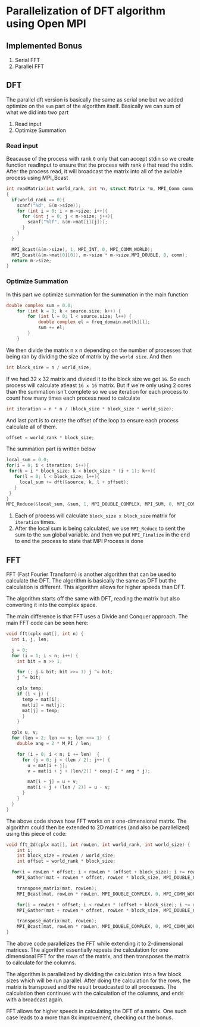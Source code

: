 # Parallelization of DFT algorithm using Open MPI

## Implemented Bonus

1. Serial FFT
2. Parallel FFT

## DFT

The parallel dft version is basically the same as serial one but we added optimize on the `sum` part of the algorithm itself. Basically we can sum of what we did into two part

1. Read input
2. Optimize Summation

### Read input

Beacause of the process with rank `0` only that can accept stdin so we create function readInput to ensure that the process with rank `0` that read the stdin. After the process read, it will broadcast the matrix into all of the avilable process using MPI_Bcast

```c
int readMatrix(int world_rank, int *n, struct Matrix *m, MPI_Comm comm)
{
  if(world_rank == 0){
    scanf("%d", &(m->size));
    for (int i = 0; i < m->size; i++){
      for (int j = 0; j < m->size; j++){
        scanf("%lf", &(m->mat[i][j]));
      }
    }
  }

  MPI_Bcast(&(m->size), 1, MPI_INT, 0, MPI_COMM_WORLD);
  MPI_Bcast(&(m->mat[0][0]), m->size * m->size,MPI_DOUBLE, 0, comm);
  return m->size;
}
```

### Optimize Summation

In this part we optimize summation for the summation in the main function

```c
double complex sum = 0.0;
    for (int k = 0; k < source.size; k++) {
        for (int l = 0; l < source.size; l++) {
            double complex el = freq_domain.mat[k][l];
            sum += el;
        }
    }
```

We then divide the matrix n x n depending on the number of processes that being ran by dividing the size of matrix by the `world size`. And then

```c
int block_size = n / world_size;
```

If we had 32 x 32 matrix and divided it to the block size we got `16`. So each process will calculate atleast `16 x 16` matrix. But if we're only using 2 cores than the summation isn't complete so we use iteration for each process to count how many times each process need to calculate

```c
int iteration = n * n / (block_size * block_size * world_size);
```

And last part is to create the offset of the loop to ensure each process calculate all of them.

```c
offset = world_rank * block_size;
```

The summation part is written below

```c
local_sum = 0.0;
for(i = 0; i < iteration; i++){
 for(k = i * block_size; k < block_size * (i + 1); k++){
   for(l = 0; l < block_size; l++){
     local_sum += dft(&source, k, l + offset);
   }
 }
}
MPI_Reduce(&local_sum, &sum, 1, MPI_DOUBLE_COMPLEX, MPI_SUM, 0, MPI_COMM_WORLD);
```

1. Each of process will calculate `block_size x block_size` matrix for `iteration` times.
2. After the local sum is being calculated, we use `MPI_Reduce` to sent the sum to the `sum` global variable. and then we put `MPI_Finalize` in the end to end the process to state that MPI Process is done

## FFT

FFT (Fast Fourier Transform) is another algorithm that can be used to calculate the DFT. The algorithm is basically the same as DFT but the calculation is different. This algorithm allows for higher speeds than DFT.

The algorithm starts off the same with DFT, reading the matrix but also converting it into the complex space.

The main difference is that FFT uses a Divide and Conquer approach. The main FFT code can be seen here:

```c
void fft(cplx mat[], int n) {
  int i, j, len;

  j = 0;
  for (i = 1; i < n; i++) {
    int bit = n >> 1;

    for (; j & bit; bit >>= 1) j ^= bit;
    j ^= bit;

    cplx temp;
    if (i < j) {
      temp = mat[i];
      mat[i] = mat[j];
      mat[j] = temp;
      }
    }

  cplx u, v;
  for (len = 2; len <= n; len <<= 1)  {
    double ang = 2 * M_PI / len;

    for (i = 0; i < n; i += len)  {
      for (j = 0; j < (len / 2); j++) {
        u = mat[i + j];
        v = mat[i + j + (len/2)] * cexp(-I * ang * j);

        mat[i + j] = u + v;
        mat[i + j + (len / 2)] = u - v;
      }
    }
  }
}
```

The above code shows how FFT works on a one-dimensional matrix. The algorithm could then be extended to 2D matrices (and also be parallelized) using this piece of code:

```c
void fft_2d(cplx mat[], int rowLen, int world_rank, int world_size) {
    int i;
    int block_size = rowLen / world_size;
    int offset = world_rank * block_size;

  for(i = rowLen * offset; i < rowLen * (offset + block_size); i += rowLen) fft(mat+i, rowLen);
    MPI_Gather(mat + rowLen * offset, rowLen * block_size, MPI_DOUBLE_COMPLEX, mat, rowLen * block_size, MPI_DOUBLE_COMPLEX, 0, MPI_COMM_WORLD);

    transpose_matrix(mat, rowLen);
    MPI_Bcast(mat, rowLen * rowLen, MPI_DOUBLE_COMPLEX, 0, MPI_COMM_WORLD);

    for(i = rowLen * offset; i < rowLen * (offset + block_size); i += rowLen) fft(mat+i, rowLen);
    MPI_Gather(mat + rowLen * offset, rowLen * block_size, MPI_DOUBLE_COMPLEX, mat, rowLen * block_size, MPI_DOUBLE_COMPLEX, 0, MPI_COMM_WORLD);

    transpose_matrix(mat, rowLen);
    MPI_Bcast(mat, rowLen * rowLen, MPI_DOUBLE_COMPLEX, 0, MPI_COMM_WORLD);
}
```

The above code parallelizes the FFT while extending it to 2-dimensional matrices. The algorithm essentially repeats the calculation for one dimensional FFT for the rows of the matrix, and then transposes the matrix to calculate for the columns.

The algorithm is parallelized by dividing the calculation into a few block sizes which will be run parallel. After doing the calculation for the rows, the matrix is transposed and the result broadcasted to all processes. The calculation then continues with the calculation of the columns, and ends with a broadcast again.

FFT allows for higher speeds in calculating the DFT of a matrix. One such case leads to a more than 8x improvement, checking out the bonus.
